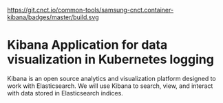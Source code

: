 https://git.cnct.io/common-tools/samsung-cnct.container-kibana/badges/master/build.svg

# Kibana Application for data visualization in Kubernetes logging

Kibana is an open source analytics and visualization platform designed to work with Elasticsearch. We will use Kibana to search, view, and interact with data stored in Elasticsearch indices.

